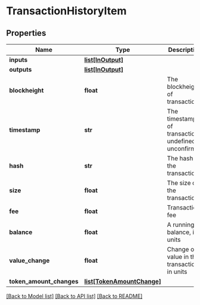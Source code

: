 # TransactionHistoryItem

## Properties
Name | Type | Description | Notes
------------ | ------------- | ------------- | -------------
**inputs** | [**list[InOutput]**](InOutput.md) |  | [optional] 
**outputs** | [**list[InOutput]**](InOutput.md) |  | [optional] 
**blockheight** | **float** | The blockheight of transaction | [optional] 
**timestamp** | **str** | The timestamp of transaction, undefined if unconfirmed | [optional] 
**hash** | **str** | The hash of the transaction | [optional] 
**size** | **float** | The size of the transaction | [optional] 
**fee** | **float** | Transaction fee | [optional] 
**balance** | **float** | A running balance, in units | [optional] 
**value_change** | **float** | Change of value in the transaction, in units | [optional] 
**token_amount_changes** | [**list[TokenAmountChange]**](TokenAmountChange.md) |  | [optional] 

[[Back to Model list]](../README.md#documentation-for-models) [[Back to API list]](../README.md#documentation-for-api-endpoints) [[Back to README]](../README.md)


